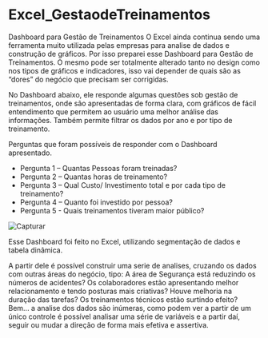 # Excel_GestaodeTreinamentos
Dashboard para Gestão de Treinamentos
O Excel ainda continua sendo uma ferramenta muito utilizada pelas empresas para analise de dados e construção de gráficos. Por isso preparei esse Dashboard para Gestão de Treinamentos. O mesmo pode ser totalmente alterado tanto no design como nos tipos de gráficos e indicadores, isso vai depender de quais são as “dores” do negócio que precisam ser corrigidas.
 
No Dashboard abaixo, ele responde algumas questões sob gestão de treinamentos, onde são apresentadas de forma clara, com gráficos de fácil entendimento que permitem ao usuário uma melhor análise das informações. Também permite filtrar os dados por ano e por tipo de treinamento.

Perguntas que foram possíveis de responder com o Dashboard apresentado.

- Pergunta 1 – Quantas Pessoas foram treinadas?
- Pergunta 2 – Quantas horas de treinamento?
- Pergunta 3 – Qual Custo/ Investimento total e por cada tipo de treinamento?
- Pergunta 4 – Quanto foi investido por pessoa?
- Pergunta 5 - Quais treinamentos tiveram maior público?

![Capturar](https://user-images.githubusercontent.com/108886670/227789606-d757ebbb-cdcb-46bd-8a6b-e1b2f374248d.JPG)

Esse Dashboard foi feito no Excel, utilizando segmentação de dados e tabela dinâmica.

A partir dele é possível construir uma serie de analises, cruzando os dados com outras áreas do negócio, tipo: A área de Segurança está reduzindo os números de acidentes? Os colaboradores estão apresentando melhor relacionamento e tendo posturas mais criativas? Houve melhoria na duração das tarefas? Os treinamentos técnicos estão surtindo efeito?
Bem... a analise dos dados são inúmeras, como podem ver a partir de um único controle é possível analisar uma série de variáveis e a partir daí, seguir ou mudar a direção de forma mais efetiva e assertiva.
